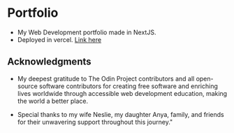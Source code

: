 # Portfolio

- My Web Development portfolio made in NextJS.
- Deployed in vercel. [Link here](victorbenedict-portfolio.vercel.app/)

## Acknowledgments

- My deepest gratitude to The Odin Project contributors and all open-source software contributors for creating free software and enriching lives worldwide through accessible web development education, making the world a better place.

- Special thanks to my wife Neslie, my daughter Anya, family, and friends for their unwavering support throughout this journey."
